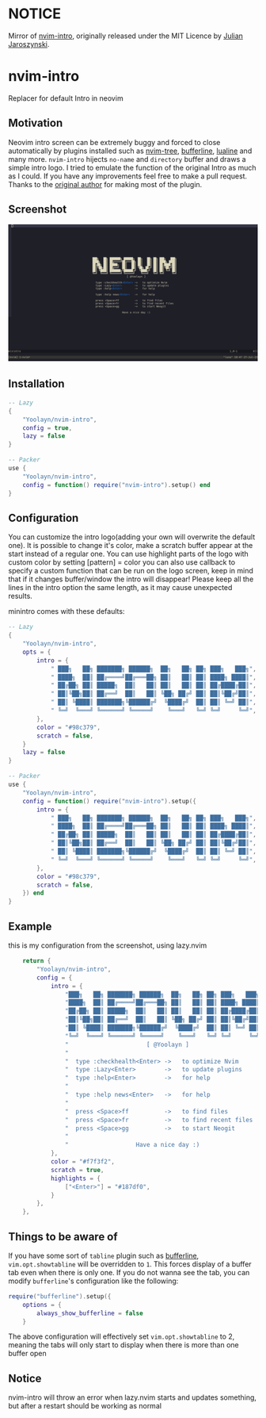 # NOTICE

Mirror of [nvim-intro](https://github.com/Yoolayn/nvim-intro), originally
released under the MIT Licence by [Julian Jaroszynski](https://github.com/Yoolayn).

# nvim-intro
Replacer for default Intro in neovim

## Motivation
Neovim intro screen can be extremely buggy and forced to close automatically by plugins installed such as
[nvim-tree](https://github.com/nvim-tree/nvim-tree.lua),
[bufferline](https://github.com/akinsho/bufferline.nvim),
[lualine](https://github.com/nvim-lualine/lualine.nvim) and many more.
`nvim-intro` hijects `no-name` and `directory` buffer and draws a simple intro logo.
I tried to emulate the function of the original Intro as much as I could. If
you have any improvements feel free to make a pull request.
Thanks to the [original author](https://github.com/eoh-bse/minintro.nvim)
for making most of the plugin.

## Screenshot
![minintro-screenshot](screenshots/nvimintro.png)

## Installation
```lua
-- Lazy
{
    "Yoolayn/nvim-intro",
    config = true,
    lazy = false
}
```

```lua
-- Packer
use {
    "Yoolayn/nvim-intro",
    config = function() require("nvim-intro").setup() end
}
```

## Configuration
You can customize the intro logo(adding your own will overwrite the default one).
It is possible to change it's color, make a scratch buffer appear at the start
instead of a regular one. You can use highlight parts of the logo with custom color by setting
[pattern] = color
you can also use callback to specify a custom function that can be run on the logo screen, keep in mind that if it changes buffer/window the intro will disappear!
Please keep all the lines in the intro option the same length, as it may cause unexpected results.

minintro comes with these defaults:
```lua
-- Lazy
{
    "Yoolayn/nvim-intro",
    opts = {
        intro = {
            " ███╗   ██╗ ███████╗ ██████╗  ██╗   ██╗ ██╗ ███╗   ███╗",
            " ████╗  ██║ ██╔════╝██╔═══██╗ ██║   ██║ ██║ ████╗ ████║",
            " ██╔██╗ ██║ █████╗  ██║   ██║ ██║   ██║ ██║ ██╔████╔██║",
            " ██║╚██╗██║ ██╔══╝  ██║   ██║ ╚██╗ ██╔╝ ██║ ██║╚██╔╝██║",
            " ██║ ╚████║ ███████╗╚██████╔╝  ╚████╔╝  ██║ ██║ ╚═╝ ██║",
            " ╚═╝  ╚═══╝ ╚══════╝ ╚═════╝    ╚═══╝   ╚═╝ ╚═╝     ╚═╝",
        },
        color = "#98c379",
        scratch = false,
    }
    lazy = false
}
```

```lua
-- Packer
use {
    "Yoolayn/nvim-intro",
    config = function() require("nvim-intro").setup({
        intro = {
            " ███╗   ██╗ ███████╗ ██████╗  ██╗   ██╗ ██╗ ███╗   ███╗",
            " ████╗  ██║ ██╔════╝██╔═══██╗ ██║   ██║ ██║ ████╗ ████║",
            " ██╔██╗ ██║ █████╗  ██║   ██║ ██║   ██║ ██║ ██╔████╔██║",
            " ██║╚██╗██║ ██╔══╝  ██║   ██║ ╚██╗ ██╔╝ ██║ ██║╚██╔╝██║",
            " ██║ ╚████║ ███████╗╚██████╔╝  ╚████╔╝  ██║ ██║ ╚═╝ ██║",
            " ╚═╝  ╚═══╝ ╚══════╝ ╚═════╝    ╚═══╝   ╚═╝ ╚═╝     ╚═╝",
        },
        color = "#98c379",
        scratch = false,
    }) end
}
```

## Example
this is my configuration from the screenshot, using lazy.nvim
```lua
    return {
        "Yoolayn/nvim-intro",
        config = {
            intro = {
                "███╗   ██╗ ███████╗ ██████╗  ██╗   ██╗ ██╗ ███╗   ███╗",
                "████╗  ██║ ██╔════╝██╔═══██╗ ██║   ██║ ██║ ████╗ ████║",
                "██╔██╗ ██║ █████╗  ██║   ██║ ██║   ██║ ██║ ██╔████╔██║",
                "██║╚██╗██║ ██╔══╝  ██║   ██║ ╚██╗ ██╔╝ ██║ ██║╚██╔╝██║",
                "██║ ╚████║ ███████╗╚██████╔╝  ╚████╔╝  ██║ ██║ ╚═╝ ██║",
                "╚═╝  ╚═══╝ ╚══════╝ ╚═════╝    ╚═══╝   ╚═╝ ╚═╝     ╚═╝",
                "                      [ @Yoolayn ]                    ",
                "                                                      ",
                "  type :checkhealth<Enter> ->   to optimize Nvim      ",
                "  type :Lazy<Enter>        ->   to update plugins     ",
                "  type :help<Enter>        ->   for help              ",
                "                                                      ",
                "  type :help news<Enter>   ->   for help              ",
                "                                                      ",
                "  press <Space>ff          ->   to find files         ",
                "  press <Space>fr          ->   to find recent files  ",
                "  press <Space>gg          ->   to start Neogit       ",
                "                                                      ",
                "                   Have a nice day :)                 ",
            },
            color = "#f7f3f2",
            scratch = true,
            highlights = {
                ["<Enter>"] = "#187df0",
            }
        },
    },
```

## Things to be aware of
If you have some sort of `tabline` plugin such as [bufferline](https://github.com/akinsho/bufferline.nvim),
`vim.opt.showtabline` will be overridden to `1`. This forces display of a buffer tab even when there is only
one. If you do not wanna see the tab, you can modify `bufferline`'s configuration like the following:
```lua
require("bufferline").setup({
    options = {
        always_show_bufferline = false
    }
```
The above configuration will effectively set `vim.opt.showtabline` to 2, meaning the tabs will only start to
display when there is more than one buffer open

## Notice
nvim-intro will throw an error when lazy.nvim starts and updates something, but after a restart should be working as normal

